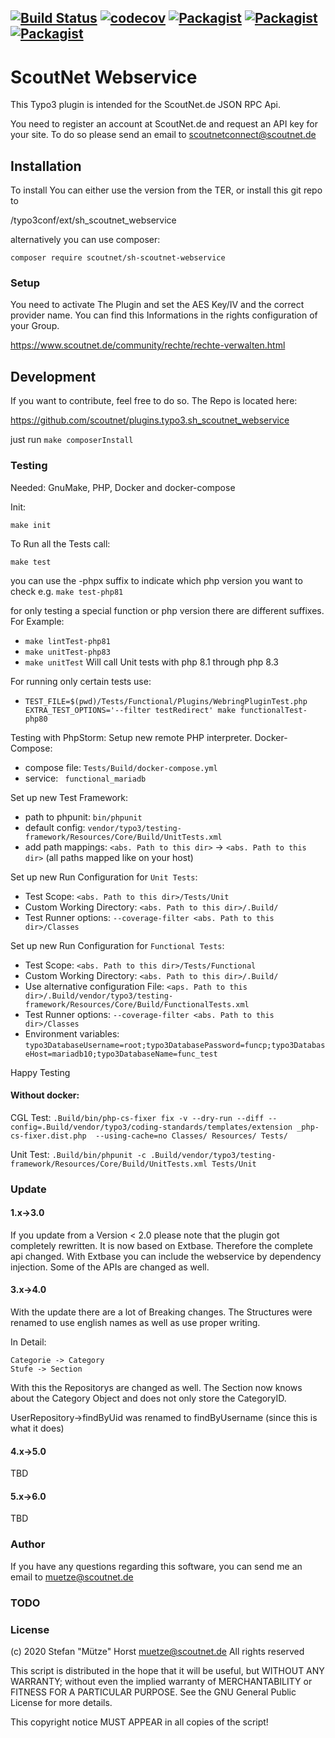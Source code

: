 [![Build Status](https://jenkins.scoutnet.eu/buildStatus/icon?job=scoutnet/plugins.typo3.sh_scoutnet_webservice/main)](https://jenkins.scoutnet.eu/job/scoutnet/job/plugins.typo3.sh_scoutnet_webservice/job/main/)
[![codecov](https://codecov.io/gh/scoutnet/plugins.typo3.sh_scoutnet_webservice/graph/badge.svg?token=48MWySyCz1)](https://codecov.io/gh/scoutnet/plugins.typo3.sh_scoutnet_webservice)
[![Packagist](https://img.shields.io/packagist/v/scoutnet/sh-scoutnet-webservice.svg)](https://packagist.org/packages/scoutnet/sh-scoutnet-webservice)
[![Packagist](https://img.shields.io/packagist/dt/scoutnet/sh-scoutnet-webservice.svg?label=packagist%20downloads)](https://packagist.org/packages/scoutnet/sh-scoutnet-webservice)
[![Packagist](https://img.shields.io/packagist/l/scoutnet/sh-scoutnet-webservice.svg)](https://packagist.org/packages/scoutnet/sh-scoutnet-webservice)
---
# ScoutNet Webservice

This Typo3 plugin is intended for the ScoutNet.de JSON RPC Api.

You need to register an account at ScoutNet.de and request an API key for your site.
To do so please send an email to scoutnetconnect@scoutnet.de

## Installation
To install You can either use the version from the TER, or install this git repo to 

<TYPO3 Dir>/typo3conf/ext/sh_scoutnet_webservice

alternatively you can use composer:

`composer require scoutnet/sh-scoutnet-webservice`

### Setup
You need to activate The Plugin and set the AES Key/IV and the correct provider name. 
You can find this Informations in the rights configuration of your Group.

https://www.scoutnet.de/community/rechte/rechte-verwalten.html

## Development
If you want to contribute, feel free to do so. The Repo is located here:

https://github.com/scoutnet/plugins.typo3.sh_scoutnet_webservice

just run `make composerInstall`

### Testing

Needed: GnuMake, PHP, Docker and docker-compose

Init:

`make init`

To Run all the Tests call:

`make test`

you can use the -phpx suffix to indicate which php version you want to check e.g. `make test-php81`

for only testing a special function or php version there are different suffixes. For Example:

- `make lintTest-php81`
- `make unitTest-php83`
- `make unitTest`        Will call Unit tests with php 8.1 through php 8.3

For running only certain tests use:

- `TEST_FILE=$(pwd)/Tests/Functional/Plugins/WebringPluginTest.php EXTRA_TEST_OPTIONS='--filter testRedirect' make functionalTest-php80`

Testing with PhpStorm: Setup new remote PHP interpreter.
Docker-Compose:
 - compose file: `Tests/Build/docker-compose.yml`
 - service: ` functional_mariadb`
 
Set up new Test Framework:
 - path to phpunit: `bin/phpunit`
 - default config: `vendor/typo3/testing-framework/Resources/Core/Build/UnitTests.xml`
 - add path mappings: `<abs. Path to this dir>` -> `<abs. Path to this dir>` (all paths mapped like on your host)
 
Set up new Run Configuration for `Unit Tests`:
 - Test Scope: `<abs. Path to this dir>/Tests/Unit`
 - Custom Working Directory: `<abs. Path to this dir>/.Build/`
 - Test Runner options: `--coverage-filter <abs. Path to this dir>/Classes`

Set up new Run Configuration for `Functional Tests`:
 - Test Scope: `<abs. Path to this dir>/Tests/Functional`
 - Custom Working Directory: `<abs. Path to this dir>/.Build/`
 - Use alternative configuration File: `<aps. Path to this dir>/.Build/vendor/typo3/testing-framework/Resources/Core/Build/FunctionalTests.xml`
 - Test Runner options: `--coverage-filter <abs. Path to this dir>/Classes`
 - Environment variables: `typo3DatabaseUsername=root;typo3DatabasePassword=funcp;typo3DatabaseHost=mariadb10;typo3DatabaseName=func_test`
 
Happy Testing

#### Without docker:
CGL Test: `.Build/bin/php-cs-fixer fix -v --dry-run --diff --config=.Build/vendor/typo3/coding-standards/templates/extension
_php-cs-fixer.dist.php  --using-cache=no Classes/ Resources/ Tests/`

Unit Test: `.Build/bin/phpunit -c .Build/vendor/typo3/testing-framework/Resources/Core/Build/UnitTests.xml Tests/Unit`

### Update

#### 1.x->3.0
If you update from a Version < 2.0 please note that the plugin got completely rewritten. It is now based on Extbase. Therefore the complete api changed.
With Extbase you can include the webservice by dependency injection. Some of the APIs are changed as well.

#### 3.x->4.0
With the update there are a lot of Breaking changes. The Structures were renamed to use english names as well as use proper writing.

In Detail: 
```
Categorie -> Category
Stufe -> Section
```

With this the Repositorys are changed as well. The Section now knows about the Category Object and does not only store the CategoryID.

UserRepository->findByUid was renamed to findByUsername (since this is what it does)

#### 4.x->5.0
TBD

#### 5.x->6.0
TBD

### Author
If you have any questions regarding this software, you can send me an email to muetze@scoutnet.de

### TODO


### License
(c) 2020 Stefan "Mütze" Horst <muetze@scoutnet.de>
All rights reserved

This script is distributed in the hope that it will be useful,
but WITHOUT ANY WARRANTY; without even the implied warranty of
MERCHANTABILITY or FITNESS FOR A PARTICULAR PURPOSE.  See the
GNU General Public License for more details.

This copyright notice MUST APPEAR in all copies of the script!
